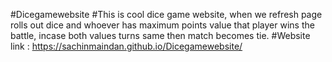 #Dicegamewebsite
#This is cool dice game website, when we refresh page rolls out dice and whoever has maximum points value that player wins the battle, incase both values turns same then match becomes tie.
#Website link : https://sachinmaindan.github.io/Dicegamewebsite/
